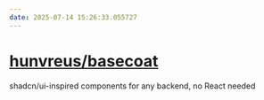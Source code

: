 ```yaml
---
date: 2025-07-14 15:26:33.055727
---
```


# [hunvreus/basecoat](https://github.com/hunvreus/basecoat)

shadcn/ui-inspired components for any backend, no React needed